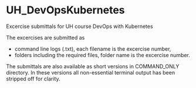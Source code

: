 # UH_DevOpsKubernetes
Excercise submittals for UH course DevOps with Kubernetes

The excercises are submitted as
- command line logs (.txt), each filename is the excercise number,
- folders including the required files, folder name is the excercise number.

The submittals are also available as short versions in COMMAND_ONLY directory. 
In these versions all non-essential terminal output has been stripped off for clarity.
